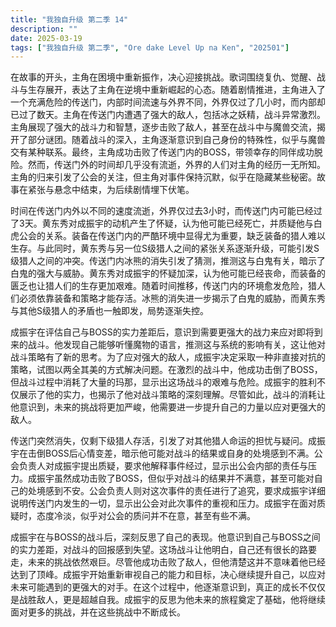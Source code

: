 ```yaml
---
title: "我独自升级 第二季 14"
description: ""
date: 2025-03-19
tags: ["我独自升级 第二季", "Ore dake Level Up na Ken", "202501"]
---
```


在故事的开头，主角在困境中重新振作，决心迎接挑战。歌词围绕复仇、觉醒、战斗与生存展开，表达了主角在逆境中重新崛起的心态。随着剧情推进，主角进入了一个充满危险的传送门，内部时间流速与外界不同，外界仅过了几小时，而内部却已过了数天。主角在传送门内遭遇了强大的敌人，包括冰之妖精，战斗异常激烈。主角展现了强大的战斗力和智慧，逐步击败了敌人，甚至在战斗中与魔兽交流，揭开了部分谜团。随着战斗的深入，主角逐渐意识到自己身份的特殊性，似乎与魔兽交有某种联系。最终，主角成功击败了传送门内的BOSS，带领幸存的同伴成功脱险。然而，传送门外的时间却几乎没有流逝，外界的人们对主角的经历一无所知。主角的归来引发了公会的关注，但主角对事件保持沉默，似乎在隐藏某些秘密。故事在紧张与悬念中结束，为后续剧情埋下伏笔。

时间在传送门内外以不同的速度流逝，外界仅过去3小时，而传送门内可能已经过了3天。黄东秀对成振宇的动机产生了怀疑，认为他可能已经死亡，并质疑他与白虎公会的关系。装备在传送门内的严酷环境中显得尤为重要，缺乏装备的猎人难以生存。与此同时，黄东秀与另一位S级猎人之间的紧张关系逐渐升级，可能引发S级猎人之间的冲突。传送门内冰熊的消失引发了猜测，推测这与白鬼有关，暗示了白鬼的强大与威胁。黄东秀对成振宇的怀疑加深，认为他可能已经丧命，而装备的匮乏也让猎人们的生存更加艰难。随着时间推移，传送门内的环境愈发危险，猎人们必须依靠装备和策略才能存活。冰熊的消失进一步揭示了白鬼的威胁，而黄东秀与其他S级猎人的矛盾也一触即发，局势逐渐失控。

成振宇在评估自己与BOSS的实力差距后，意识到需要更强大的战力来应对即将到来的战斗。他发现自己能够听懂魔物的语言，推测这与系统的影响有关，这让他对战斗策略有了新的思考。为了应对强大的敌人，成振宇决定采取一种非直接对抗的策略，试图以两全其美的方式解决问题。在激烈的战斗中，他成功击倒了BOSS，但战斗过程中消耗了大量的玛那，显示出这场战斗的艰难与危险。成振宇的胜利不仅展示了他的实力，也揭示了他对战斗策略的深刻理解。尽管如此，战斗的消耗让他意识到，未来的挑战将更加严峻，他需要进一步提升自己的力量以应对更强大的敌人。

传送门突然消失，仅剩下级猎人存活，引发了对其他猎人命运的担忧与疑问。成振宇在击倒BOSS后心情变差，暗示他可能对战斗的结果或自身的处境感到不满。公会负责人对成振宇提出质疑，要求他解释事件经过，显示出公会内部的责任与压力。成振宇虽然成功击败了BOSS，但似乎对战斗的结果并不满意，甚至可能对自己的处境感到不安。公会负责人则对这次事件的责任进行了追究，要求成振宇详细说明传送门内发生的一切，显示出公会对此次事件的重视和压力。成振宇在面对质疑时，态度冷淡，似乎对公会的质问并不在意，甚至有些不满。

成振宇在与BOSS的战斗后，深刻反思了自己的表现。他意识到自己与BOSS之间的实力差距，对战斗的回报感到失望。这场战斗让他明白，自己还有很长的路要走，未来的挑战依然艰巨。尽管他成功击败了敌人，但他清楚这并不意味着他已经达到了顶峰。成振宇开始重新审视自己的能力和目标，决心继续提升自己，以应对未来可能遇到的更强大的对手。在这个过程中，他逐渐意识到，真正的成长不仅仅是战胜敌人，更是超越自我。成振宇的反思为他未来的旅程奠定了基础，他将继续面对更多的挑战，并在这些挑战中不断成长。
